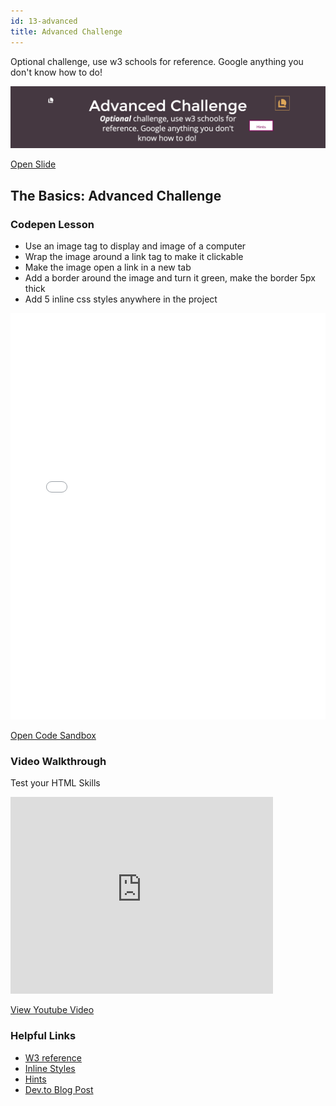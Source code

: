 ```yaml
---
id: 13-advanced
title: Advanced Challenge
---
```


<!--############## Intro Section ##############-->

<section class="inner-section">

Optional challenge, use w3 schools for reference. Google anything you don't know how to do!

<img src="https://raw.githubusercontent.com/lennyroyroy/basics-image/master/Basics Screenshots/advnaced.png"/>

<a href="https://slides.com/lennyroyroy/deck#/20" target="_blank" class="button live-button">Open Slide</a>

</section>

<!--############## Title Section ##############-->

<section class="inner-section">

## The Basics: Advanced Challenge

</section>

<!--############## Codepen Section ##############-->

<section class="inner-section">

### Codepen Lesson

* Use an image tag to display and image of a computer
* Wrap the image around a link tag to make it clickable
* Make the image open a link in a new tab
* Add a border around the image and turn it green, make the border 5px thick
* Add 5 inline css styles anywhere in the project

<iframe height="650" style="width: 100%;" scrolling="no" title="The Basics: Advanced Challenge #1" src="//codepen.io/lennyroycodes/embed/preview/ewRLpP/?height=300&theme-id=37020&default-tab=html,result&editable=true" frameborder="no" allowtransparency="true" allowfullscreen="true">
See the Pen <a href='https://codepen.io/lennyroycodes/pen/ewRLpP/'>The Basics: Advanced Challenge #1</a> by lennyroy
(<a href='https://codepen.io/lennyroycodes'>lennyroycodes</a>) on <a href='https://codepen.io'>CodePen</a>.
</iframe>

<a href="https://codepen.io/lennyroycodes/pen/ewRLpP" target="_blank" class="button live-button">Open Code Sandbox</a>

</section>

<!--############## Youtube Section ##############-->

<section class="inner-section">

### Video Walkthrough

Test your HTML Skills

<div class="video-responsive">
    <iframe width="420" height="315" src="https://www.youtube.com/embed/HjHEqPhdOG4?autoplay=0&rel=0" frameborder="0" allowfullscreen></iframe>
</div>


<a href="https://youtu.be/HjHEqPhdOG4" target="_blank" class="button live-button">View Youtube Video</a>

</section>

<!--############## Helpful Links Section ##############-->

<section class="inner-section">

### Helpful Links


* <a href="https://www.w3schools.com/tags/default.asp" target="_blank">W3 reference</a>
* <a href="https://www.w3schools.com/tags/att_style.asp" target="_blank">Inline Styles</a>
* <a href="https://field-legal.glitch.me/" target="_blank">Hints</a>
* <a href="https://dev.to/lennyroyroy/the-basics-intro-to-html-review-567c" target="_blank">Dev.to Blog Post</a>

</section>    